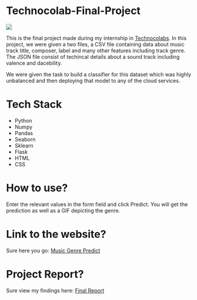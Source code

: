 # Technocolab-Final-Project
![](https://github.com/kaustubhgupta/Technocolab-Final-Project/blob/master/preview.PNG)

This is the final project made during my internship in [Technocolabs](https://www.linkedin.com/company/technocolabs/). In this project, we were given a two files, a CSV file containing data about music track title, composer, label and many other features including track genre. The JSON file consist of techincal details about a sound track including valence and dacebility.

We were given the task to build a classifier for this dataset which was highly unbalanced and then deploying that model to any of the cloud services.

# Tech Stack
- Python
- Numpy
- Pandas
- Seaborn
- Sklearn
- Flask
- HTML
- CSS

# How to use?
Enter the relevant values in the form field and click Predict. You will get the prediction as well as a GIF depicting the genre.

# Link to the website?

Sure here you go: [Music Genre Predict](http://music-genre-predict.herokuapp.com/)

# Project Report?

Sure view my findings here: [Final Report](https://drive.google.com/file/d/1PBMbyTR3W60f8goebRTgTmY9uttkNE21/view)
